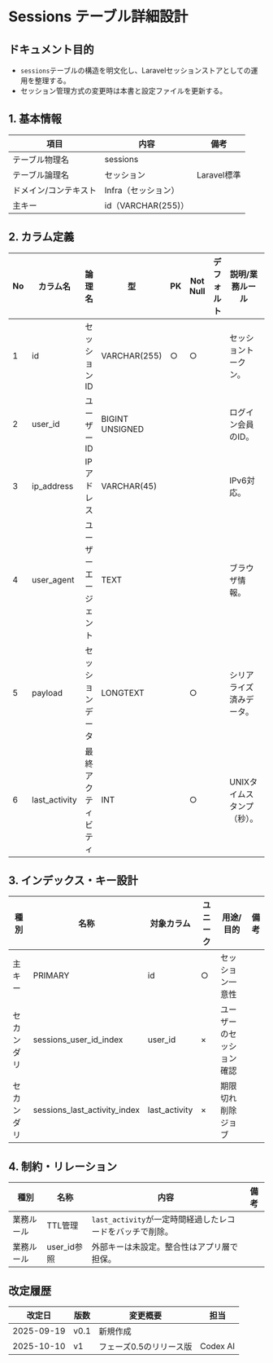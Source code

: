 # Sessions テーブル詳細設計

## ドキュメント目的
- `sessions`テーブルの構造を明文化し、Laravelセッションストアとしての運用を整理する。
- セッション管理方式の変更時は本書と設定ファイルを更新する。

## 1. 基本情報
| 項目 | 内容 | 備考 |
|---|---|---|
| テーブル物理名 | sessions |  |
| テーブル論理名 | セッション | Laravel標準 |
| ドメイン/コンテキスト | Infra（セッション） |  |
| 主キー | id（VARCHAR(255)） |  |

## 2. カラム定義
| No | カラム名 | 論理名 | 型 | PK | Not Null | デフォルト | 説明/業務ルール | 備考 |
|---|---|---|---|---|---|---|---|---|
| 1 | id | セッションID | VARCHAR(255) | ○ | ○ |  | セッショントークン。 | 主キー |
| 2 | user_id | ユーザーID | BIGINT UNSIGNED |  |  |  | ログイン会員のID。 | `users.id`参照（FKなし） |
| 3 | ip_address | IPアドレス | VARCHAR(45) |  |  |  | IPv6対応。 |  |
| 4 | user_agent | ユーザーエージェント | TEXT |  |  |  | ブラウザ情報。 |  |
| 5 | payload | セッションデータ | LONGTEXT |  | ○ |  | シリアライズ済みデータ。 |  |
| 6 | last_activity | 最終アクティビティ | INT |  | ○ |  | UNIXタイムスタンプ（秒）。 | インデックスあり |

## 3. インデックス・キー設計
| 種別 | 名称 | 対象カラム | ユニーク | 用途/目的 | 備考 |
|---|---|---|---|---|---|
| 主キー | PRIMARY | id | ○ | セッション一意性 |  |
| セカンダリ | sessions_user_id_index | user_id | × | ユーザーのセッション確認 |  |
| セカンダリ | sessions_last_activity_index | last_activity | × | 期限切れ削除ジョブ |  |

## 4. 制約・リレーション
| 種別 | 名称 | 内容 | 備考 |
|---|---|---|---|
| 業務ルール | TTL管理 | `last_activity`が一定時間経過したレコードをバッチで削除。 |  |
| 業務ルール | user_id参照 | 外部キーは未設定。整合性はアプリ層で担保。 |  |

## 改定履歴
| 改定日 | 版数 | 変更概要 | 担当 |
|---|---|---|---|
| 2025-09-19 | v0.1 | 新規作成 |  |
| 2025-10-10 | v1 | フェーズ0.5のリリース版 | Codex AI |